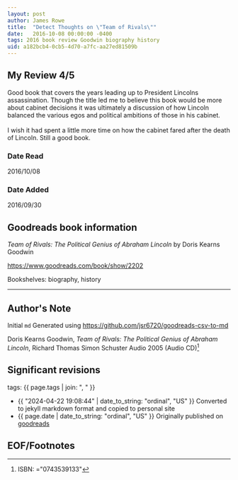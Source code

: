 ```yaml
---
layout: post
author: James Rowe
title:  "Detect Thoughts on \"Team of Rivals\""
date:   2016-10-08 00:00:00 -0400
tags: 2016 book review Goodwin biography history
uid: a182bcb4-0cb5-4d70-a7fc-aa27ed81509b
---
```




## My Review 4/5

Good book that covers the years leading up to President Lincolns assassination. Though the title led me to believe this book would be more about cabinet decisions it was ultimately a discussion of how Lincoln balanced the various egos and political ambitions of those in his cabinet.<br/><br/>I wish it had spent a little more time on how the cabinet fared after the death of Lincoln. Still a good book.

### Date Read
2016/10/08

### Date Added
2016/09/30

## Goodreads book information

*Team of Rivals: The Political Genius of Abraham Lincoln* by Doris Kearns Goodwin

https://www.goodreads.com/book/show/2202

Bookshelves: biography, history

---

## Author's Note

Initial `md` Generated using https://github.com/jsr6720/goodreads-csv-to-md

Doris Kearns Goodwin, *Team of Rivals: The Political Genius of Abraham Lincoln*, Richard Thomas Simon  Schuster Audio 2005 (Audio CD)[^1]

## Significant revisions

tags: {{ page.tags | join: ", " }} <!-- todo move this somewhere -->

- {{ "2024-04-22 19:08:44" | date_to_string: "ordinal", "US" }} Converted to jekyll markdown format and copied to personal site
- {{ page.date | date_to_string: "ordinal", "US" }} Originally published on [goodreads](https://www.goodreads.com)

## EOF/Footnotes

[^1]: ISBN: ="0743539133"